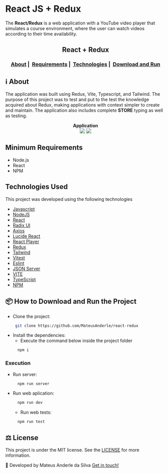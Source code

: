 # React JS + Redux

The **React/Redux** is a web application with a YouTube video player that simulates a course environment, where the user can watch videos according to their time availability.

<h2 align="center">React + Redux</h2>
<h3 align="center">
  <a href="#about">About</a>&nbsp;|&nbsp;
  <a href="#minimum-requirements">Requirements</a>&nbsp;|&nbsp;
  <a href="#rocket-technologies-used">Technologies</a>&nbsp;|&nbsp;
  <a href="#package-download">Download and Run</a>
</h3>

## :information_source: About

The application was built using Redux, Vite, Typescript, and Tailwind. The purpose of this project was to test and put to the test the knowledge acquired about Redux, making applications with context simpler to create and maintain. The application also includes complete **STORE** typing as well as testing.

<div align="center" > 
<b>Application</b>
</div>

<div align="center" >
  <img src="https://i.imgur.com/npuf7Q5.png" width=full />
  <img src="https://i.imgur.com/mloZiqC.png" width=full />
</div>

## Minimum Requirements

- Node.js
- React
- NPM

## Technologies Used

This project was developed using the following technologies

- [Javascript](https://developer.mozilla.org/pt-BR/docs/Web/JavaScript)
- [NodeJS](https://nodejs.org/en/)
- [React](https://react.dev/)
- [Radix UI](https://www.radix-ui.com/)
- [Axios](https://axios-http.com/)
- [Lucide React](https://lucide.dev/)
- [React Player](https://github.com/CookPete/react-player)
- [Redux](https://redux.js.org/)
- [Tailwind](https://tailwindcss.com/)
- [Vitest](https://vitest.dev/)
- [Eslint](https://eslint.org/)
- [JSON Server](https://github.com/typicode/json-server)
- [VITE](https://vitejs.dev/)
- [TypeScript](https://www.typescriptlang.org/)
- [NPM](https://www.npmjs.com/)

## :package: How to Download and Run the Project

- Clone the project:
  ```bash
   git clone https://github.com/MateusAnderle/react-redux
  ```
- Install the dependencies:
  - Execute the command below inside the project folder
  ```bash
    npm i
  ```

### Execution

- Run server:

  ```bash
    npm run server
  ```

- Run web aplication:

  ```bash
    npm run dev
  ```

  - Run web tests:

  ```bash
    npm run test
  ```

## :balance_scale: License

This project is under the MIT license. See the [LICENSE](https://github.com/MateusAnderle/react-redux/blob/main/LICENSE) for more information.

:rocket: Developed by Mateus Anderle da Silva [Get in touch!](https://www.linkedin.com/in/mateus-anderle-da-silva/)
